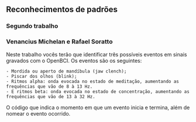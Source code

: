 ## Reconhecimentos de padrões 

### Segundo trabalho

### Venancius Michelan e Rafael Soratto

Neste trabalho vocês terão que identificar três possíveis eventos em sinais gravados com o OpenBCI. Os eventos são os seguintes:

    - Mordida ou aperto de mandíbula (jaw clench);
    - Piscar dos olhos (blink);
    - Ritmos alpha: onda evocada no estado de meditação, aumentando as frequências que vão de 8 à 13 Hz.
    - E ritmos beta: onda evocada no estado de concentração, aumentando as frequências que vão de 13 à 32 Hz.

O código que indica o momento em que um evento inicia e termina, além de nomear o evento ocorrido.